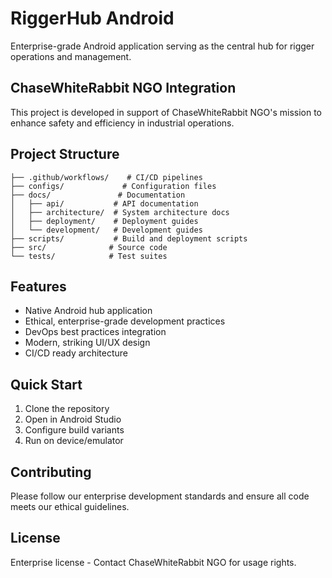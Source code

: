 # RiggerHub Android

Enterprise-grade Android application serving as the central hub for rigger operations and management.

## ChaseWhiteRabbit NGO Integration

This project is developed in support of ChaseWhiteRabbit NGO's mission to enhance safety and efficiency in industrial operations.

## Project Structure

```
├── .github/workflows/    # CI/CD pipelines
├── configs/             # Configuration files
├── docs/               # Documentation
│   ├── api/           # API documentation
│   ├── architecture/  # System architecture docs
│   ├── deployment/    # Deployment guides
│   └── development/   # Development guides
├── scripts/           # Build and deployment scripts
├── src/              # Source code
└── tests/            # Test suites
```

## Features

- Native Android hub application
- Ethical, enterprise-grade development practices
- DevOps best practices integration
- Modern, striking UI/UX design
- CI/CD ready architecture

## Quick Start

1. Clone the repository
2. Open in Android Studio
3. Configure build variants
4. Run on device/emulator

## Contributing

Please follow our enterprise development standards and ensure all code meets our ethical guidelines.

## License

Enterprise license - Contact ChaseWhiteRabbit NGO for usage rights.

